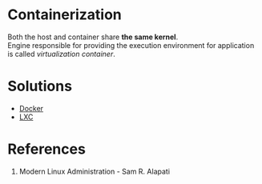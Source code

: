 # Containerization
Both the host and container share **the same kernel**.  
Engine responsible for providing the execution environment for application is called _virtualization container_. 

# Solutions

- [Docker](https://github.com/kiemlicz/util/wiki/Docker)
- [LXC](https://github.com/kiemlicz/util/wiki/LXC)


# References
 1. Modern Linux Administration - Sam R. Alapati